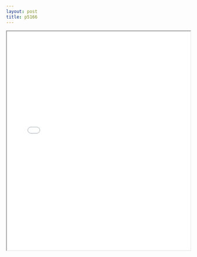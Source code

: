 ```yaml
---
layout: post
title: p5166
---
```


<div class="pdf-container">
<iframe src="/ea/assets/pdfs/pubs.n.ins/p5166.pdf" height="600" width="100%" allowFullScreen="true"></iframe>
</div>

